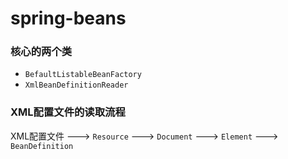 # spring-beans

### 核心的两个类

* `BefaultListableBeanFactory`
* `XmlBeanDefinitionReader`

### XML配置文件的读取流程

XML配置文件 ---> `Resource` ---> `Document` ---> `Element` ---> `BeanDefinition` 

